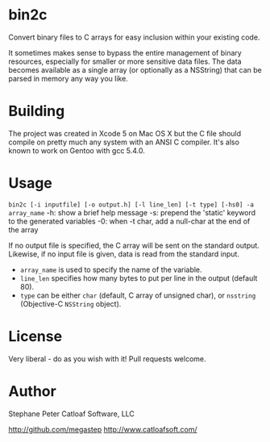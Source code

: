 bin2c
=====

Convert binary files to C arrays for easy inclusion within your existing code.

It sometimes makes sense to bypass the entire management of binary resources, especially for smaller or more sensitive data files.
The data becomes available as a single array (or optionally as a NSString) that can be parsed in memory any way you like.

Building
========

The project was created in Xcode 5 on Mac OS X but the C file should compile on pretty much any system with an ANSI C compiler.
It's also known to work on Gentoo with gcc 5.4.0.


Usage
=====

`bin2c [-i inputfile] [-o output.h] [-l line_len] [-t type] [-hs0] -a array_name`
-h: show a brief help message
-s: prepend the 'static' keyword to the generated variables
-0: when -t char, add a null-char at the end of the array

If no output file is specified, the C array will be sent on the standard output. Likewise, if no input file is given, data is read from the standard input.

- `array_name` is used to specify the name of the variable.
- `line_len` specifies how many bytes to put per line in the output (default 80).
- `type` can be either `char` (default, C array of unsigned char), or `nsstring` (Objective-C `NSString` object).

License
=======

Very liberal - do as you wish with it! Pull requests welcome.

Author
======

Stephane Peter
Catloaf Software, LLC

http://github.com/megastep
http://www.catloafsoft.com/
